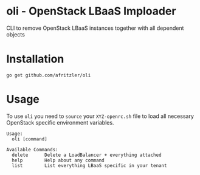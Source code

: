 # oli - OpenStack LBaaS Imploader
CLI to remove OpenStack LBaaS instances together with all dependent objects

# Installation
```
go get github.com/afritzler/oli
```

# Usage

To use `oli` you need to `source` your `XYZ-openrc.sh` file to load all necessary OpenStack specific environment variables. 

```
Usage:
  oli [command]

Available Commands:
  delete      Delete a LoadBalancer + everything attached
  help        Help about any command
  list        List everything LBaaS specific in your tenant
```
